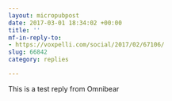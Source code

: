 ```yaml
---
layout: micropubpost
date: 2017-03-01 18:34:02 +00:00
title: ''
mf-in-reply-to:
- https://voxpelli.com/social/2017/02/67106/
slug: 66842
category: replies

---
```

This is a test reply from Omnibear
